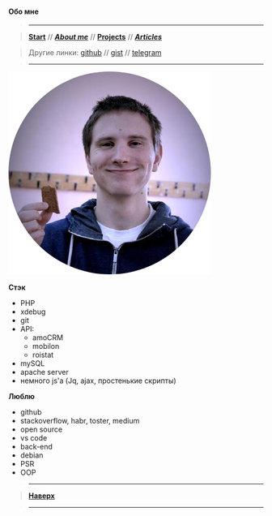 
#### Обо мне

> ----------

> [**Start**](/) // [**_About me_**](/about) // [**Projects**](/projects) // [**_Articles_**](/articles)

> Другие линки: [github](https://github.com/ohDaddyPlease) // [gist](https://gist.github.com/ohDaddyPlease) // [telegram](https://t.me/ohDaddyPlease) 

> ----------

![moya avushka](/img/avushka.png)

**Стэк**
- PHP
- xdebug
- git
- API: 
  - amoCRM
  - mobilon
  - roistat
- mySQL
- apache server
- немного js'а (Jq, ajax, простенькие скрипты)



**Люблю**
- github
- stackoverflow, habr, toster, medium
- open source
- vs code
- back-end
- debian
- PSR
- OOP

> ----------

> [**Наверх**](#обо-мне)

> ----------
